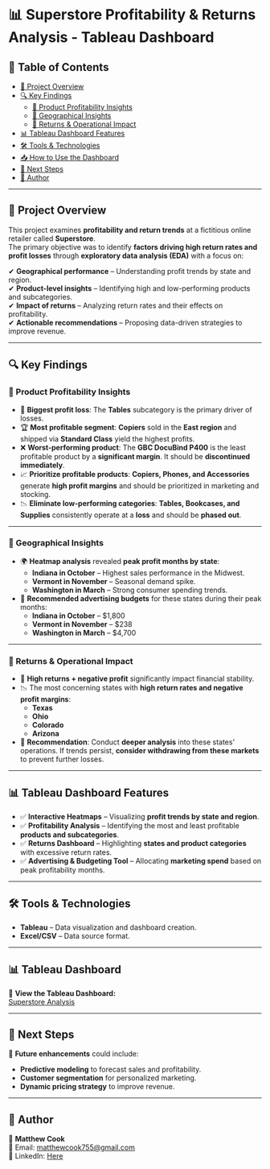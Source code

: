 # 📊 Superstore Profitability & Returns Analysis - Tableau Dashboard  

## 📖 Table of Contents  
- [📌 Project Overview](#-project-overview)  
- [🔍 Key Findings](#-key-findings)  
  - [📌 Product Profitability Insights](#-product-profitability-insights)  
  - [📌 Geographical Insights](#-geographical-insights)  
  - [📌 Returns & Operational Impact](#-returns--operational-impact)  
- [📊 Tableau Dashboard Features](#-tableau-dashboard-features)  
- [🛠 Tools & Technologies](#-tools--technologies)  
- [📥 How to Use the Dashboard](#-how-to-use-the-dashboard)  
- [🔮 Next Steps](#-next-steps)  
- [📄 Author](#-author)  

---

## 📌 Project Overview  
This project examines **profitability and return trends** at a fictitious online retailer called **Superstore**.  
The primary objective was to identify **factors driving high return rates and profit losses** through **exploratory data analysis (EDA)** with a focus on:  

✔ **Geographical performance** – Understanding profit trends by state and region.  
✔ **Product-level insights** – Identifying high and low-performing products and subcategories.  
✔ **Impact of returns** – Analyzing return rates and their effects on profitability.  
✔ **Actionable recommendations** – Proposing data-driven strategies to improve revenue.  

---

## 🔍 Key Findings  

### 📌 Product Profitability Insights  
- 🚨 **Biggest profit loss**: The **Tables** subcategory is the primary driver of losses.  
- 🏆 **Most profitable segment**: **Copiers** sold in the **East region** and shipped via **Standard Class** yield the highest profits.  
- ❌ **Worst-performing product**: The **GBC DocuBind P400** is the least profitable product by a **significant margin**. It should be **discontinued immediately**.  
- 📈 **Prioritize profitable products**: **Copiers, Phones, and Accessories** generate **high profit margins** and should be prioritized in marketing and stocking.  
- 📉 **Eliminate low-performing categories**: **Tables, Bookcases, and Supplies** consistently operate at a **loss** and should be **phased out**.  

---

### 📌 Geographical Insights  
- 🌍 **Heatmap analysis** revealed **peak profit months by state**:  
  - **Indiana in October** – Highest sales performance in the Midwest.  
  - **Vermont in November** – Seasonal demand spike.  
  - **Washington in March** – Strong consumer spending trends.  
- 📢 **Recommended advertising budgets** for these states during their peak months:  
  - **Indiana in October** – $1,800  
  - **Vermont in November** – $238  
  - **Washington in March** – $4,700  

---

### 📌 Returns & Operational Impact  
- 🔄 **High returns + negative profit** significantly impact financial stability.  
- 📉 The most concerning states with **high return rates and negative profit margins**:  
  - **Texas**  
  - **Ohio**  
  - **Colorado**  
  - **Arizona**  
- 🚨 **Recommendation**: Conduct **deeper analysis** into these states' operations. If trends persist, **consider withdrawing from these markets** to prevent further losses.  

---

## 📊 Tableau Dashboard Features  
- ✅ **Interactive Heatmaps** – Visualizing **profit trends by state and region**.  
- ✅ **Profitability Analysis** – Identifying the most and least profitable **products and subcategories**.  
- ✅ **Returns Dashboard** – Highlighting **states and product categories** with excessive return rates.  
- ✅ **Advertising & Budgeting Tool** – Allocating **marketing spend** based on peak profitability months.  

---

## 🛠 Tools & Technologies  
- **Tableau** – Data visualization and dashboard creation.  
- **Excel/CSV** – Data source format.  

---

## 📊 Tableau Dashboard  
🔗 **View the Tableau Dashboard:**  
[Superstore Analysis](https://public.tableau.com/app/profile/matthew.cook5582/viz/SuperstoreAnalysis_17325675460240/SubcatRegion)  

---

## 🔮 Next Steps  
🚀 **Future enhancements** could include:  
- **Predictive modeling** to forecast sales and profitability.  
- **Customer segmentation** for personalized marketing.  
- **Dynamic pricing strategy** to improve revenue.  

---

## 📄 Author  
👤 **Matthew Cook**  
📧 Email: matthewcook755@gmail.com  
🔗 LinkedIn: [Here](https://www.linkedin.com/in/matthew-cook-4a92627a/)  
